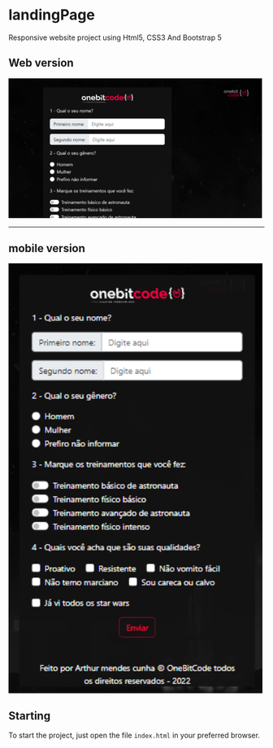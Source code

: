 # landingPage
Responsive website project using Html5, CSS3 And Bootstrap 5
## Web version
<img src="./images/landingPage_print.png" width= "500px">

<hr/>

## mobile version

<img src= "./images/landingPage_responsiva.png" width= "500px">

## Starting

To start the project, just open the file `index.html` in your preferred browser.
